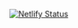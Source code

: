 [![Netlify Status](https://api.netlify.com/api/v1/badges/18b1d2f6-f481-4508-b760-d42e162c8624/deploy-status)](https://app.netlify.com/sites/chunjie-sam-liu/deploys)